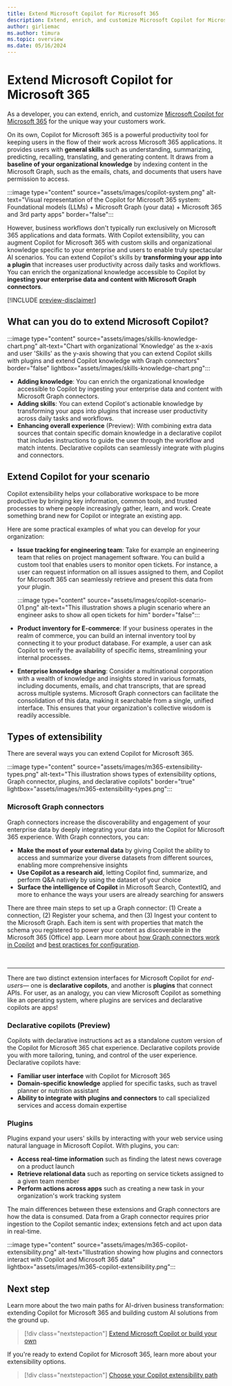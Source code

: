 ```yaml
---
title: Extend Microsoft Copilot for Microsoft 365
description: Extend, enrich, and customize Microsoft Copilot for Microsoft 365 with external services, apps, and data
author: girliemac
ms.author: timura
ms.topic: overview
ms.date: 05/16/2024
---
```


# Extend Microsoft Copilot for Microsoft 365

As a developer, you can extend, enrich, and customize [Microsoft Copilot for Microsoft 365](/microsoft-365-copilot/microsoft-365-copilot-overview) for the unique way your customers work.

On its own, Copilot for Microsoft 365 is a powerful productivity tool for keeping users in the flow of their work across Microsoft 365 applications. It provides users with **general skills** such as understanding, summarizing, predicting, recalling, translating, and generating content. It draws from a **baseline of your organizational knowledge** by indexing content in the Microsoft Graph, such as the emails, chats, and documents that users have permission to access.

:::image type="content" source="assets/images/copilot-system.png" alt-text="Visual representation of the Copilot for Microsoft 365 system: Foundational models (LLMs) + Microsoft Graph (your data) + Microsoft 365 and 3rd party apps" border="false":::

However, business workflows don't typically run exclusively on Microsoft 365 applications and data formats. With Copilot extensibility, you can augment Copilot for Microsoft 365 with custom skills and organizational knowledge specific to your enterprise and users to enable truly spectacular AI scenarios. You can extend Copilot's skills by **transforming your app into a plugin** that increases user productivity across daily tasks and workflows. You can enrich the organizational knowledge accessible to Copilot by **ingesting your enterprise data and content with Microsoft Graph connectors**.

[!INCLUDE [preview-disclaimer](includes/preview-disclaimer.md)]

## What can you do to extend Microsoft Copilot?

:::image type="content" source="assets/images/skills-knowledge-chart.png" alt-text="Chart with organizational 'Knowledge' as the x-axis and user 'Skills' as the y-axis showing that you can extend Copilot skills with plugins and extend Copilot knowledge with Graph connectors" border="false" lightbox="assets/images/skills-knowledge-chart.png":::

- **Adding knowledge**: You can enrich the organizational knowledge accessible to Copilot by ingesting your enterprise data and content with Microsoft Graph connectors.
- **Adding skills**: You can extend Copilot's actionable knowledge by transforming your apps into plugins that increase user productivity across daily tasks and workflows.
- **Enhancing overall experience** (Preview): With combining extra data sources that contain specific domain knowledge in a declarative copilot that includes instructions to guide the user through the workflow and match intents. Declarative copilots can seamlessly integrate with plugins and connectors.

## Extend Copilot for your scenario

Copilot extensibility helps your collaborative workspace to be more productive by bringing key information, common tools, and trusted processes to where people increasingly gather, learn, and work. Create something brand new for Copilot or integrate an existing app.

Here are some practical examples of what you can develop for your organization:

- **Issue tracking for engineering team**: Take for example an engineering team that relies on project management software. You can build a custom tool that enables users to monitor open tickets. For instance, a user can request information on all issues assigned to them, and Copilot for Microsoft 365 can seamlessly retrieve and present this data from your plugin.

  :::image type="content" source="assets/images/copilot-scenario-01.png" alt-text="This illustration shows a plugin scenario where an engineer asks to show all open tickets for him" border="false":::

- **Product inventory for E-commerce**: If your business operates in the realm of commerce, you can build an internal inventory tool by connecting it to your product database. For example, a user can ask Copilot to verify the availability of specific items, streamlining your internal processes.

- **Enterprise knowledge sharing**: Consider a multinational corporation with a wealth of knowledge and insights stored in various formats, including documents, emails, and chat transcripts, that are spread across multiple systems. Microsoft Graph connectors can facilitate the consolidation of this data, making it searchable from a single, unified interface. This ensures that your organization's collective wisdom is readily accessible.

## Types of extensibility

There are several ways you can extend Copilot for Microsoft 365.

:::image type="content" source="assets/images/m365-extensibility-types.png" alt-text="This illustration shows types of extensibility options, Graph connector, plugins, and declarative copilots" border="true" lightbox="assets/images/m365-extensibility-types.png":::

### Microsoft Graph connectors

Graph connectors increase the discoverability and engagement of your enterprise data by deeply integrating your data into the Copilot for Microsoft 365 experience. With Graph connectors, you can:

- **Make the most of your external data** by giving Copilot the ability to access and summarize your diverse datasets from different sources, enabling more comprehensive insights
- **Use Copilot as a research aid**, letting Copilot find, summarize, and perform Q&A natively by using the dataset of your choice
- **Surface the intelligence of Copilot** in Microsoft Search, ContextIQ, and more to enhance the ways your users are already searching for answers

There are three main steps to set up a Graph connector: (1) Create a connection, (2) Register your schema, and then (3) Ingest your content to the Microsoft Graph. Each item is sent with properties that match the schema you registered to power your content as discoverable in the Microsoft 365 (Office) app. Learn more about [how Graph connectors work in Copilot](overview-graph-connector.md) and [best practices for configuration](overview-graph-connector.md#configuring-your-custom-microsoft-graph-connection-for-copilot-for-microsoft-365).

<br/>

---

There are two distinct extension interfaces for Microsoft Copilot for *end-users*— one is **declarative copilots**, and another is **plugins** that connect APIs. For user, as an analogy, you can view Microsoft Copilot as something like an operating system, where plugins are services and declarative copilots are apps!

### Declarative copilots (Preview)

Copilots with declarative instructions act as a standalone custom version of the Copilot for Microsoft 365 chat experience. Declarative copilots provide you with more tailoring, tuning, and control of the user experience. Declarative copilots have:

- **Familiar user interface** with Copilot for Microsoft 365
- **Domain-specific knowledge** applied for specific tasks, such as travel planner or nutrition assistant
- **Ability to integrate with plugins and connectors** to call specialized services and access domain expertise

### Plugins

Plugins expand your users' skills by interacting with your web service using natural language in Microsoft Copilot. With plugins, you can:

- **Access real-time information** such as finding the latest news coverage on a product launch
- **Retrieve relational data** such as reporting on service tickets assigned to a given team member
- **Perform actions across apps** such as creating a new task in your organization's work tracking system

The main differences between these extensions and Graph connectors are how the data is consumed. Data from a Graph connector requires prior ingestion to the Copilot semantic index; extensions fetch and act upon data in real-time.

:::image type="content" source="assets/images/m365-copilot-extensibility.png" alt-text="Illustration showing how plugins and connectors interact with Copilot and Microsoft 365 data" lightbox="assets/images/m365-copilot-extensibility.png":::

## Next step

Learn more about the two main paths for AI-driven business transformation: extending Copilot for Microsoft 365 and building custom AI solutions from the ground up.

> [!div class="nextstepaction"]
> [Extend Microsoft Copilot or build your own](build-or-extend.md)

If you're ready to extend Copilot for Microsoft 365, learn more about your extensibility options.

> [!div class="nextstepaction"]
> [Choose your Copilot extensibility path](decision-guide.md)
